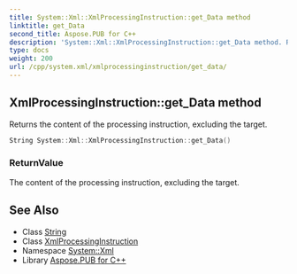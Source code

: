 ```yaml
---
title: System::Xml::XmlProcessingInstruction::get_Data method
linktitle: get_Data
second_title: Aspose.PUB for C++
description: 'System::Xml::XmlProcessingInstruction::get_Data method. Returns the content of the processing instruction, excluding the target in C++.'
type: docs
weight: 200
url: /cpp/system.xml/xmlprocessinginstruction/get_data/
---
```

## XmlProcessingInstruction::get_Data method


Returns the content of the processing instruction, excluding the target.

```cpp
String System::Xml::XmlProcessingInstruction::get_Data()
```


### ReturnValue

The content of the processing instruction, excluding the target.

## See Also

* Class [String](../../../system/string/)
* Class [XmlProcessingInstruction](../)
* Namespace [System::Xml](../../)
* Library [Aspose.PUB for C++](../../../)
